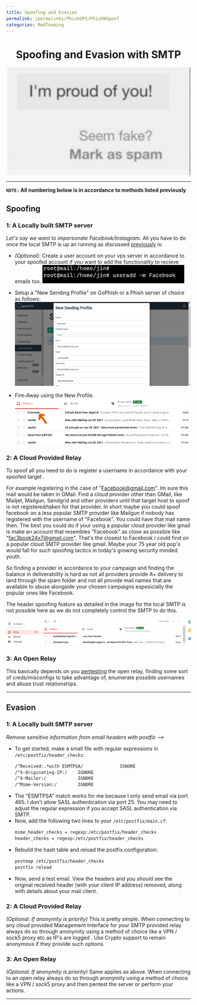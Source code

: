 ```yaml
---
title: Spoofing and Evasion 
permalink: /permalinks/PhishOPS/PhishNSpoof
categories: RedTeaming
---
```


<h1 align="center">Spoofing and Evasion with SMTP</h1> 

<p align="center">
     <img src="images/improudofu.png">
</p>

_________________________________________________________________________________________________

**`NOTE:` All numbering below is in accordance to methods listed previously**

## Spoofing

### 1: A Locally built SMTP server

_Let's say we want to impersonate Facebook/Instagram._ All you have to do once the local SMTP is up an running as discussed [previously](https://github.com/m3rcer/Red-Team-SMTP-Spam-Filter-Bypass/blob/main/local_smtp.md) is:
- _(Optional):_ Create a user account on your vps server in accordance to your spoofed account if you want to add the functionality to recieve emails too. 
  ![Image](https://raw.githubusercontent.com/m3rcer/m3rcer.github.io/master/_posts/redteaming/PhishOPS/images/spoof1.png)

- Setup a "New Sending Profile" on GoPhish or a Phish server of choice as follows:
  ![Image](https://raw.githubusercontent.com/m3rcer/m3rcer.github.io/master/_posts/redteaming/PhishOPS/images/spoof2.png)
  
- Fire-Away using the New Profile.
  ![Image](https://raw.githubusercontent.com/m3rcer/m3rcer.github.io/master/_posts/redteaming/PhishOPS/images/postfix_install_36.png)

### 2: A Cloud Provided Relay

To spoof all you need to do is register a username in accordance with your spoofed target . 

For example registering in the case of "Facebook@gmail.com". Im sure this mail would be taken in GMail. Find a cloud provider other than GMail, like Mailjet, Mailgun, Sendgrid and other providers until that target host to spoof is not registered/taken for that provider. In short maybe you could spoof facebook on a less popular SMTP provider like Mailgun if nobody has registered with the username of "Facebook". You could have that mail name then. The best you could do if your using a popular cloud provider like gmail is make an account that resembles "Facebook" as close as possible like "fac3book24x7@gmail.com". That's the closest to Facebook i could find on a popular cloud SMTP provider like gmail. 
Maybe your 75 year old pop's would fall for such spoofing tactics in today's growing security minded youth. 

So finding a provider in accordance to your campaign and finding the balance in deliverability is hard as not all providers provide A+ delivery to land through the spam folder and not all provide mail names that are available to abuse alongside your chosen campaigns espesicially the popular ones like Facebook.

The header spoofing feature as detailed in the image for the local SMTP is not possible here as we do not completely control the SMTP to do this. 

![Image](https://raw.githubusercontent.com/m3rcer/m3rcer.github.io/master/_posts/redteaming/PhishOPS/images/spoof3.png)

### 3: An Open Relay

This basically depends on you [pentesting](https://book.hacktricks.xyz/pentesting/pentesting-SMTP) the open relay, finding some sort of creds/misconfigs to take advantage of, enumerate possible usernames and abuse trust relationships.

__________________________________________________________________________________________________

## Evasion

### 1: A Locally built SMTP server

_Remove sensitive information from email headers with postfix -->_

- To get started, make a small file with regular expressions in `/etc/postfix/header_checks`:
     ```bash
     /^Received:.*with ESMTPSA/              IGNORE
     /^X-Originating-IP:/    IGNORE
     /^X-Mailer:/            IGNORE
     /^Mime-Version:/        IGNORE
     ```
- The “ESMTPSA” match works for me because I only send email via port 465. I don’t allow SASL authentication via port 25. You may need to adjust the regular expression if you accept SASL authentication via SMTP.
- Now, add the following two lines to your `/etc/postfix/main.cf`:
     ```bash
     mime_header_checks = regexp:/etc/postfix/header_checks
     header_checks = regexp:/etc/postfix/header_checks
     ```
- Rebuild the hash table and reload the postfix configuration:
     ```bash
     postmap /etc/postfix/header_checks
     postfix reload
     ```
- Now, send a test email. View the headers and you should see the original received header (with your client IP address) removed, along with details about your mail client.


### 2: A Cloud Provided Relay

_(Optional: If anonymity is priority)_ This is pretty simple. When connecting to any cloud provided Management Interface for your SMTP provided relay always do so through anonymity using a method of choice like a VPN / sock5 proxy etc as IP's are logged . Use Crypto support to remain anonymous if they provide such options. 

### 3: An Open Relay

_(Optional: If anonymity is priority)_ Same applies as above. When connecting to an open relay  always do so through anonymity using a method of choice like a VPN / sock5 proxy and then pentest the server or perform your actions.


_________________________________________________________________________________________________



